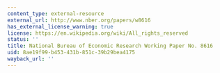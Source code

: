 ```yaml
---
content_type: external-resource
external_url: http://www.nber.org/papers/w8616
has_external_license_warning: true
license: https://en.wikipedia.org/wiki/All_rights_reserved
status: ''
title: National Bureau of Economic Research Working Paper No. 8616
uid: 8ae19f99-b453-431b-851c-39b29bea4175
wayback_url: ''
---
```

